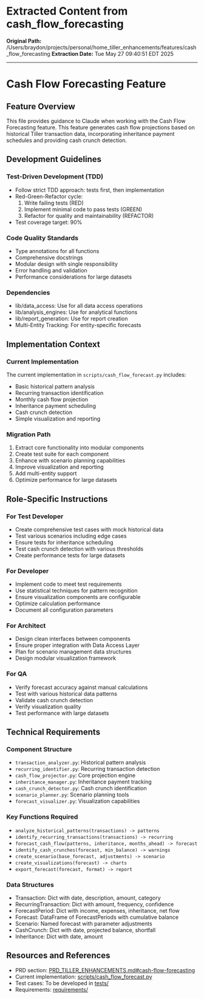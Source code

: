 # Extracted Content from cash_flow_forecasting

**Original Path:** /Users/braydon/projects/personal/home_tiller_enhancements/features/cash_flow_forecasting
**Extraction Date:** Tue May 27 09:40:51 EDT 2025

---

# Cash Flow Forecasting Feature

## Feature Overview
This file provides guidance to Claude when working with the Cash Flow Forecasting feature. This feature generates cash flow projections based on historical Tiller transaction data, incorporating inheritance payment schedules and providing cash crunch detection.

## Development Guidelines

### Test-Driven Development (TDD)
- Follow strict TDD approach: tests first, then implementation
- Red-Green-Refactor cycle:
  1. Write failing tests (RED)
  2. Implement minimal code to pass tests (GREEN)
  3. Refactor for quality and maintainability (REFACTOR)
- Test coverage target: 90%

### Code Quality Standards
- Type annotations for all functions
- Comprehensive docstrings
- Modular design with single responsibility
- Error handling and validation
- Performance considerations for large datasets

### Dependencies
- lib/data_access: Use for all data access operations
- lib/analysis_engines: Use for analytical functions
- lib/report_generation: Use for report creation
- Multi-Entity Tracking: For entity-specific forecasts

## Implementation Context

### Current Implementation
The current implementation in `scripts/cash_flow_forecast.py` includes:
- Basic historical pattern analysis
- Recurring transaction identification
- Monthly cash flow projection
- Inheritance payment scheduling
- Cash crunch detection
- Simple visualization and reporting

### Migration Path
1. Extract core functionality into modular components
2. Create test suite for each component
3. Enhance with scenario planning capabilities
4. Improve visualization and reporting
5. Add multi-entity support
6. Optimize performance for large datasets

## Role-Specific Instructions

### For Test Developer
- Create comprehensive test cases with mock historical data
- Test various scenarios including edge cases
- Ensure tests for inheritance scheduling
- Test cash crunch detection with various thresholds
- Create performance tests for large datasets

### For Developer
- Implement code to meet test requirements
- Use statistical techniques for pattern recognition
- Ensure visualization components are configurable
- Optimize calculation performance
- Document all configuration parameters

### For Architect
- Design clean interfaces between components
- Ensure proper integration with Data Access Layer
- Plan for scenario management data structures
- Design modular visualization framework

### For QA
- Verify forecast accuracy against manual calculations
- Test with various historical data patterns
- Validate cash crunch detection
- Verify visualization quality
- Test performance with large datasets

## Technical Requirements

### Component Structure
- `transaction_analyzer.py`: Historical pattern analysis
- `recurring_identifier.py`: Recurring transaction detection
- `cash_flow_projector.py`: Core projection engine
- `inheritance_manager.py`: Inheritance payment tracking
- `cash_crunch_detector.py`: Cash crunch identification
- `scenario_planner.py`: Scenario planning tools
- `forecast_visualizer.py`: Visualization capabilities

### Key Functions Required
- `analyze_historical_patterns(transactions) -> patterns`
- `identify_recurring_transactions(transactions) -> recurring`
- `forecast_cash_flow(patterns, inheritance, months_ahead) -> forecast`
- `identify_cash_crunches(forecast, min_balance) -> warnings`
- `create_scenario(base_forecast, adjustments) -> scenario`
- `create_visualizations(forecast) -> charts`
- `export_forecast(forecast, format) -> report`

### Data Structures
- Transaction: Dict with date, description, amount, category
- RecurringTransaction: Dict with amount, frequency, confidence
- ForecastPeriod: Dict with income, expenses, inheritance, net flow
- Forecast: DataFrame of ForecastPeriods with cumulative balance
- Scenario: Named forecast with parameter adjustments
- CashCrunch: Dict with date, projected balance, shortfall
- Inheritance: Dict with date, amount

## Resources and References
- PRD section: [PRD_TILLER_ENHANCEMENTS.md#cash-flow-forecasting](/PRD_TILLER_ENHANCEMENTS.md)
- Current implementation: [scripts/cash_flow_forecast.py](/scripts/cash_flow_forecast.py)
- Test cases: To be developed in [tests/](/features/cash_flow_forecasting/tests/)
- Requirements: [requirements/](/features/cash_flow_forecasting/requirements/)